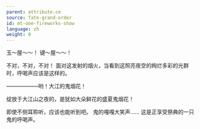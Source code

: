 ```yaml
---
parent: attribute.ce
source: fate-grand-order
id: mt-ooe-fireworks-show
language: zh
weight: 0
---
```


玉～屋～～！
键～屋～～！

不对，不对，不对！
面对这发射的烟火，当看到这照亮夜空的绚烂多彩的光群时，呼喝声应该是这样的。

——————哟！大江的鬼烟花！

绽放于大江山之夜的，是犹如大朵鲜花的盛夏鬼烟花！

即使不侧耳聆听，应该也能听到吧。
鬼的嘎嘎大笑声……
这是正享受祭典的一只鬼的呼喝声。
